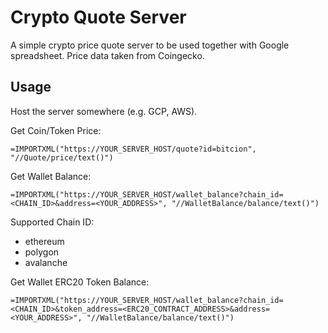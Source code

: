 Crypto Quote Server
===================

A simple crypto price quote server to be used together with Google spreadsheet.
Price data taken from Coingecko.

Usage
-----

Host the server somewhere (e.g. GCP, AWS).

Get Coin/Token Price:
```
=IMPORTXML("https://YOUR_SERVER_HOST/quote?id=bitcion", "//Quote/price/text()")
```

Get Wallet Balance:
```
=IMPORTXML("https://YOUR_SERVER_HOST/wallet_balance?chain_id=<CHAIN_ID>&address=<YOUR_ADDRESS>", "//WalletBalance/balance/text()")
```

Supported Chain ID:
* ethereum
* polygon
* avalanche

Get Wallet ERC20 Token Balance:
```
=IMPORTXML("https://YOUR_SERVER_HOST/wallet_balance?chain_id=<CHAIN_ID>&token_address=<ERC20_CONTRACT_ADDRESS>&address=<YOUR_ADDRESS>", "//WalletBalance/balance/text()")
```
